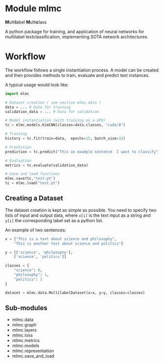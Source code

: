 Module mlmc
===========
**M**ulti**l**abel **M**ulti**c**lass

A python package for training, and application of neural networks for multilabel textclassification, implementing
SOTA network architectures.

# Workflow

The workflow follows a single instantiation process.
A model can be created and then provides methods to train, evaluate and predict text instances.

A typical usage would look like:

```python
import mlmc

# Dataset creation ( see section mlmc.data )
data = ... # Data for training
validation_data = ... # Data for validation

# Model instantiation (with training on a GPU)
tc = mlmc.models.KimCNN(classes=data.classes, "cuda:0")

# Training
history = tc.fit(train=data,  epochs=15, batch_size=32)

# Prediction
prediction = tc.predict("This an example sentence  I want to classify")

# Evaluation
metrics = tc.evaluate(validation_data)

# Save and load functions
mlmc.save(tc,"test.pt")
tc = mlmc.load("test.pt")
```

## Creating a Dataset
The dataset creation is kept as simple as possible. You need to specify two lists of input and output data, where
``x[i]`` is the text input as a string and ``y[i]`` the corresponding label set as a python list.

An example of two sentences:

```python
x = ["This is a text about science and philosophy",
    "This is another text about science and politics"]

y = [['science', 'philosophy'],
    ['science', 'politics']]

classes = {
    "science": 0,
    "philosophy": 1,
    "politics": 2
}

dataset = mlmc.data.MultilabelDataset(x=x, y=y, classes=classes)
```

Sub-modules
-----------
* mlmc.data
* mlmc.graph
* mlmc.layers
* mlmc.loss
* mlmc.metrics
* mlmc.models
* mlmc.representation
* mlmc.save_and_load